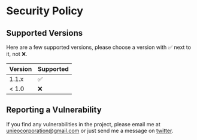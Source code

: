 # Security Policy

## Supported Versions

Here are a few supported versions, please choose a version with :white_check_mark: 
next to it, not :x:.

| Version | Supported          |
| ------- | ------------------ |
| 1.1.x   | :white_check_mark: |
| < 1.0   | :x:                |

## Reporting a Vulnerability

If you find any vulnerabilities in the project, please email me at unieocorporation@gmail.com
or just send me a message on [twitter](https://www.twitter.com/_unieo_).
